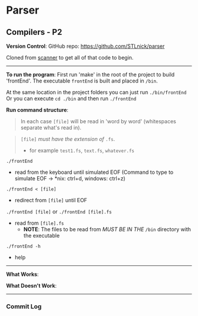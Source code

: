 # Parser

## Compilers - P2

**Version Control**:
GitHub repo: https://github.com/STLnick/parser

Cloned from [scanner](https://github.com/STLnick/parser) to get all of that code to begin.

---

**To run the program**:
First run 'make' in the root of the project to build 'frontEnd'. The executable `frontEnd` is built and placed in `/bin`.

At the same location in the project folders you can just run `./bin/frontEnd`
Or you can execute `cd ./bin` and then run `./frontEnd`

**Run command structure**:

> In each case `[file]` will be read in 'word by word' (whitespaces separate what's read in).

> `[file]` _must have the extension of_ `.fs`.
> - for example `test1.fs`, `text.fs`, `whatever.fs`

`./frontEnd`

- read from the keyboard until simulated EOF (Command to type to simulate EOF -> *nix: ctrl+d, windows: ctrl+z)

`./frontEnd < [file]`

- redirect from `[file]` until EOF

`./frontEnd [file]` or `./frontEnd [file].fs`

- read from `[file].fs`
    - **NOTE**: The files to be read from _MUST BE IN THE_ `/bin` directory with the executable

`./frontEnd -h`

- help


---

**What Works**:

**What Doesn't Work**:

---
### Commit Log

